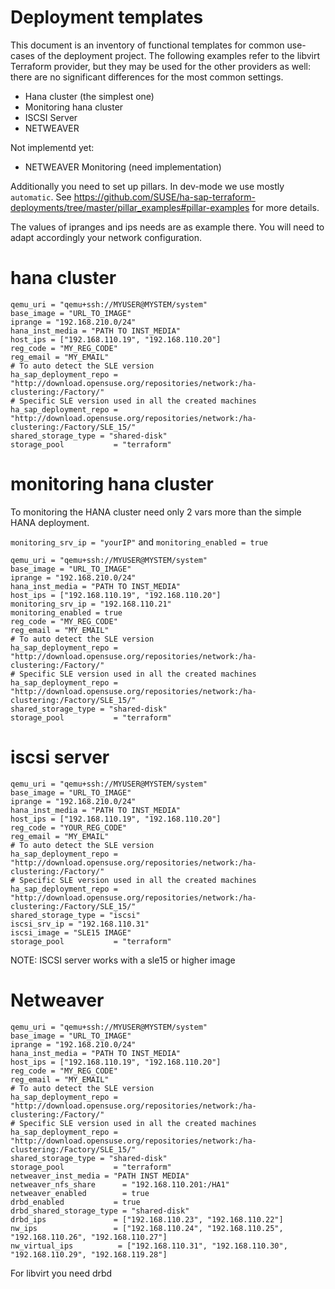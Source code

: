 # Deployment templates

This document is an inventory of functional templates for common use-cases of the deployment project.
The following examples refer to the libvirt Terraform provider, but they may be used for the other providers as well: there are no significant differences for the most common settings.


- Hana cluster (the simplest one)
- Monitoring hana cluster
- ISCSI Server
- NETWEAVER

Not implementd yet:
- NETWEAVER Monitoring (need implementation)

Additionally you need to set up pillars. In dev-mode we use mostly `automatic`.
See https://github.com/SUSE/ha-sap-terraform-deployments/tree/master/pillar_examples#pillar-examples for more details.

The values of ipranges and ips needs are as example there. You will need to adapt accordingly your network configuration.


# hana cluster

```
qemu_uri = "qemu+ssh://MYUSER@MYSTEM/system"
base_image = "URL_TO_IMAGE"
iprange = "192.168.210.0/24"
hana_inst_media = "PATH TO INST_MEDIA"
host_ips = ["192.168.110.19", "192.168.110.20"]
reg_code = "MY_REG_CODE"
reg_email = "MY_EMAIL"
# To auto detect the SLE version
ha_sap_deployment_repo = "http://download.opensuse.org/repositories/network:/ha-clustering:/Factory/"
# Specific SLE version used in all the created machines
ha_sap_deployment_repo = "http://download.opensuse.org/repositories/network:/ha-clustering:/Factory/SLE_15/"
shared_storage_type = "shared-disk"
storage_pool           = "terraform"
```

# monitoring hana cluster

To monitoring the HANA cluster need only 2 vars more than the simple HANA deployment.


`monitoring_srv_ip = "yourIP"` and `monitoring_enabled = true`

```
qemu_uri = "qemu+ssh://MYUSER@MYSTEM/system"
base_image = "URL_TO_IMAGE"
iprange = "192.168.210.0/24"
hana_inst_media = "PATH TO INST_MEDIA"
host_ips = ["192.168.110.19", "192.168.110.20"]
monitoring_srv_ip = "192.168.110.21"
monitoring_enabled = true
reg_code = "MY_REG_CODE"
reg_email = "MY_EMAIL"
# To auto detect the SLE version
ha_sap_deployment_repo = "http://download.opensuse.org/repositories/network:/ha-clustering:/Factory/"
# Specific SLE version used in all the created machines
ha_sap_deployment_repo = "http://download.opensuse.org/repositories/network:/ha-clustering:/Factory/SLE_15/"
shared_storage_type = "shared-disk"
storage_pool           = "terraform"
```

# iscsi server

```
qemu_uri = "qemu+ssh://MYUSER@MYSTEM/system"
base_image = "URL_TO_IMAGE"
iprange = "192.168.210.0/24"
hana_inst_media = "PATH TO INST_MEDIA"
host_ips = ["192.168.110.19", "192.168.110.20"]
reg_code = "YOUR_REG_CODE"
reg_email = "MY_EMAIL"
# To auto detect the SLE version
ha_sap_deployment_repo = "http://download.opensuse.org/repositories/network:/ha-clustering:/Factory/"
# Specific SLE version used in all the created machines
ha_sap_deployment_repo = "http://download.opensuse.org/repositories/network:/ha-clustering:/Factory/SLE_15/"
shared_storage_type = "iscsi"
iscsi_srv_ip = "192.168.110.31"
iscsi_image = "SLE15 IMAGE"
storage_pool           = "terraform"
```

NOTE: ISCSI server works with a sle15 or higher image

# Netweaver

```
qemu_uri = "qemu+ssh://MYUSER@MYSTEM/system"
base_image = "URL_TO_IMAGE"
iprange = "192.168.210.0/24"
hana_inst_media = "PATH TO INST_MEDIA"
host_ips = ["192.168.110.19", "192.168.110.20"]
reg_code = "MY_REG_CODE"
reg_email = "MY_EMAIL"
# To auto detect the SLE version
ha_sap_deployment_repo = "http://download.opensuse.org/repositories/network:/ha-clustering:/Factory/"
# Specific SLE version used in all the created machines
ha_sap_deployment_repo = "http://download.opensuse.org/repositories/network:/ha-clustering:/Factory/SLE_15/"
shared_storage_type = "shared-disk"
storage_pool           = "terraform"
netweaver_inst_media = "PATH INST MEDIA"
netweaver_nfs_share      = "192.168.110.201:/HA1"
netweaver_enabled        = true
drbd_enabled           = true
drbd_shared_storage_type = "shared-disk"
drbd_ips               = ["192.168.110.23", "192.168.110.22"]
nw_ips                 = ["192.168.110.24", "192.168.110.25", "192.168.110.26", "192.168.110.27"]
nw_virtual_ips          = ["192.168.110.31", "192.168.110.30", "192.168.110.29", "192.168.119.28"]
```

For libvirt you need drbd
